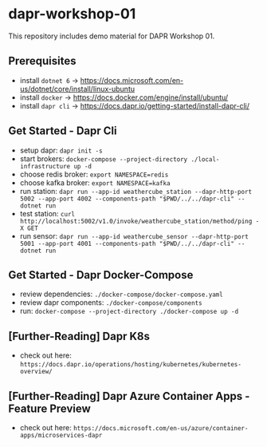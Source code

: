 # dapr-workshop-01

This repository includes demo material for DAPR Workshop 01.

## Prerequisites
- install `dotnet 6` -> https://docs.microsoft.com/en-us/dotnet/core/install/linux-ubuntu
- install `docker` -> https://docs.docker.com/engine/install/ubuntu/
- install `dapr cli` -> https://docs.dapr.io/getting-started/install-dapr-cli/

## Get Started - Dapr Cli
- setup dapr: `dapr init -s`
- start brokers: `docker-compose --project-directory ./local-infrastructure up -d`
- choose redis broker: `export NAMESPACE=redis`
- choose kafka broker: `export NAMESPACE=kafka`
- run station: `dapr run --app-id weathercube_station --dapr-http-port 5002 --app-port 4002 --components-path "$PWD/../../dapr-cli" -- dotnet run`
- test station: `curl http://localhost:5002/v1.0/invoke/weathercube_station/method/ping -X GET`
- run sensor: `dapr run --app-id weathercube_sensor --dapr-http-port 5001 --app-port 4001 --components-path "$PWD/../../dapr-cli" -- dotnet run` 

## Get Started - Dapr Docker-Compose
- review dependencies: `./docker-compose/docker-compose.yaml`
- review dapr components: `./docker-compose/components`
- run: `docker-compose --project-directory ./docker-compose up -d`

## [Further-Reading] Dapr K8s
- check out here: `https://docs.dapr.io/operations/hosting/kubernetes/kubernetes-overview/`

## [Further-Reading] Dapr Azure Container Apps - Feature Preview
- check out here: `https://docs.microsoft.com/en-us/azure/container-apps/microservices-dapr`